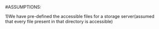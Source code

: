 #ASSUMPTIONS:

1)We have pre-defined the accessible files for a storage server(assumed that every file present in that directory is accessible)
